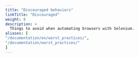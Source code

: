 ```yaml
---
title: "Discouraged behaviors"
linkTitle: "Discouraged"
weight: 8
description: >
  Things to avoid when automating browsers with Selenium.
aliases: [
"/documentation/en/worst_practices/",
"/documentation/worst_practices/"
]
---
```




